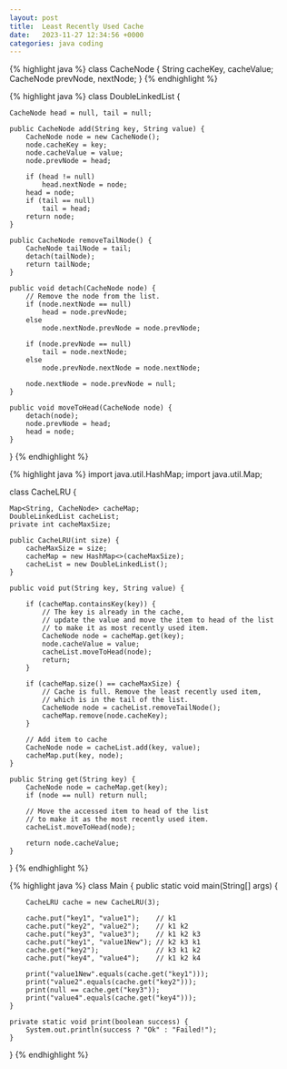 ```yaml
---
layout: post
title:  Least Recently Used Cache
date:   2023-11-27 12:34:56 +0000
categories: java coding
---
```

{% highlight java %}
class CacheNode {
    String cacheKey, cacheValue;
    CacheNode prevNode, nextNode;
}
{% endhighlight %}

{% highlight java %}
class DoubleLinkedList {

    CacheNode head = null, tail = null;

    public CacheNode add(String key, String value) {
        CacheNode node = new CacheNode();
        node.cacheKey = key;
        node.cacheValue = value;
        node.prevNode = head;

        if (head != null)
            head.nextNode = node;
        head = node;
        if (tail == null)
            tail = head;
        return node;
    }

    public CacheNode removeTailNode() {
        CacheNode tailNode = tail;
        detach(tailNode);
        return tailNode;
    }

    public void detach(CacheNode node) {
        // Remove the node from the list.
        if (node.nextNode == null)
            head = node.prevNode;
        else
            node.nextNode.prevNode = node.prevNode;

        if (node.prevNode == null)
            tail = node.nextNode;
        else
            node.prevNode.nextNode = node.nextNode;

        node.nextNode = node.prevNode = null;
    }

    public void moveToHead(CacheNode node) {
        detach(node);
        node.prevNode = head;
        head = node;
    }
}
{% endhighlight %}

{% highlight java %}
import java.util.HashMap;
import java.util.Map;

class CacheLRU {

    Map<String, CacheNode> cacheMap;
    DoubleLinkedList cacheList;
    private int cacheMaxSize;

    public CacheLRU(int size) {
        cacheMaxSize = size;
        cacheMap = new HashMap<>(cacheMaxSize);
        cacheList = new DoubleLinkedList();
    }

    public void put(String key, String value) {

        if (cacheMap.containsKey(key)) {
            // The key is already in the cache,
            // update the value and move the item to head of the list
            // to make it as most recently used item.
            CacheNode node = cacheMap.get(key);
            node.cacheValue = value;
            cacheList.moveToHead(node);
            return;
        }

        if (cacheMap.size() == cacheMaxSize) {
            // Cache is full. Remove the least recently used item,
            // which is in the tail of the list.
            CacheNode node = cacheList.removeTailNode();
            cacheMap.remove(node.cacheKey);
        }

        // Add item to cache
        CacheNode node = cacheList.add(key, value);
        cacheMap.put(key, node);
    }

    public String get(String key) {
        CacheNode node = cacheMap.get(key);
        if (node == null) return null;

        // Move the accessed item to head of the list
        // to make it as the most recently used item.
        cacheList.moveToHead(node);

        return node.cacheValue;
    }
}
{% endhighlight %}

{% highlight java %}
class Main {
    public static void main(String[] args) {

        CacheLRU cache = new CacheLRU(3);

        cache.put("key1", "value1");    // k1
        cache.put("key2", "value2");    // k1 k2
        cache.put("key3", "value3");    // k1 k2 k3
        cache.put("key1", "value1New"); // k2 k3 k1
        cache.get("key2");              // k3 k1 k2
        cache.put("key4", "value4");    // k1 k2 k4

        print("value1New".equals(cache.get("key1")));
        print("value2".equals(cache.get("key2")));
        print(null == cache.get("key3"));
        print("value4".equals(cache.get("key4")));
    }

    private static void print(boolean success) {
        System.out.println(success ? "Ok" : "Failed!");
    }
}
{% endhighlight %}
